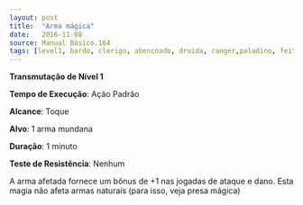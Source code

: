 ```yaml
---
layout: post
title:  "Arma mágica"
date:   2016-11-08
source: Manual Básico.164
tags: [level1, bardo, clerigo, abencoado, druida, ranger,paladino, feiticeiro, mago, transmutacao, padrao, toque, alvo, minuto, nenhum]
---
```


**Transmutação de Nível 1**

**Tempo de Execução**: Ação Padrão

**Alcance**: Toque

**Alvo**: 1 arma mundana

**Duração**: 1 minuto

**Teste de Resistência**: Nenhum

A arma afetada fornece um bônus de +1 nas jogadas de ataque e dano. Esta magia não afeta armas naturais 
(para isso, veja presa mágica)
